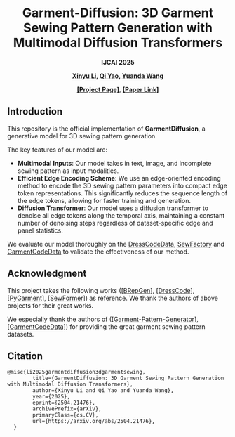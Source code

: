 <div align="center">

# Garment-Diffusion: 3D Garment Sewing Pattern Generation with Multimodal Diffusion Transformers

**IJCAI 2025**

**[Xinyu Li](https://scholar.google.com/citations?hl=zh-CN&user=haWm-DoAAAAJ),
[Qi Yao](xxx),
[Yuanda Wang](xxx)**

**[[Project Page]](https://shenfu-research.github.io/Garment-Diffusion/)**, **[[Paper Link]](https://arxiv.org/abs/2504.21476)**

</div>

## Introduction
This repository is the official implementation of **GarmentDiffusion**, a generative model for 3D sewing pattern generation.

The key features of our model are:
- **Multimodal Inputs**: Our model takes in text, image, and incomplete sewing pattern as input modalities.
- **Efficient Edge Encoding Scheme**: We use an edge-oriented encoding method to encode the 3D sewing pattern parameters into compact edge token representations. This significantly reduces the sequence length of the edge tokens, allowing for faster training and generation.
- **Diffusion Transformer**: Our model uses a diffusion transformer to denoise all edge tokens along the temporal axis, maintaining a constant number of denoising steps regardless of dataset-specific edge and panel statistics.

We evaluate our model thoroughly on the [DressCodeData](https://github.com/IHe-KaiI/DressCode), [SewFactory](https://github.com/sail-sg/sewformer) and [GarmentCodeData](https://github.com/maria-korosteleva/GarmentCode) to validate the effectiveness of our method.

## Acknowledgment
This project takes the following works ([[BRepGen]](https://github.com/samxuxiang/BrepGen), [[DressCode]](https://github.com/IHe-KaiI/DressCode), [[PyGarment]](https://github.com/maria-korosteleva/GarmentCode), [[SewFormer]](https://github.com/sail-sg/sewformer)) as reference. We thank the authors of above projects for their great works.

We especially thank the authors of ([[Garment-Pattern-Generator]](https://github.com/maria-korosteleva/Garment-Pattern-Generator), [[GarmentCodeData]](https://github.com/maria-korosteleva/GarmentCode)) for providing the great garment sewing pattern datasets.

## Citation
```
@misc{li2025garmentdiffusion3dgarmentsewing,
        title={GarmentDiffusion: 3D Garment Sewing Pattern Generation with Multimodal Diffusion Transformers}, 
        author={Xinyu Li and Qi Yao and Yuanda Wang},
        year={2025},
        eprint={2504.21476},
        archivePrefix={arXiv},
        primaryClass={cs.CV},
        url={https://arxiv.org/abs/2504.21476}, 
  }
```
